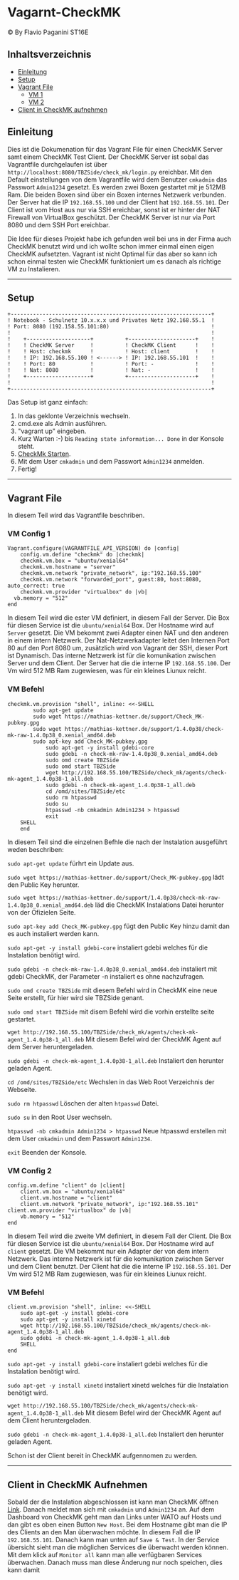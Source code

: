 # Vagarnt-CheckMK
© By Flavio Paganini ST16E
## Inhaltsverzeichnis
* [Einleitung](#Einleitung)<br>
* [Setup](#Setup)<br>
* [Vagrant File](#Vagrant-File)<br>
  * [VM 1](#vm-config-1)<br>
  * [VM 2](#vm-config-2)<br>
* [Client in CheckMK aufnehmen](#Client-in-CheckMK-Aufnehmen)<br>
## Einleitung
Dies ist die Dokumenation für das Vagrant File für einen CheckMK Server samt einem CheckMK Test Client. Der CheckMK Server ist sobal das Vagrantfile durchgelaufen ist über `http://localhost:8080/TBZSide/check_mk/login.py` ereichbar. Mit den Default einstellungen von dem Vagrantfile wird dem Benutzer `cmkadmin` das Passwort `Admin1234` gesetzt. Es werden zwei Boxen gestartet mit je 512MB Ram. Die beiden Boxen sind über ein Boxen internes Netzwerk verbunden. Der Server hat die IP `192.168.55.100` und der Client hat `192.168.55.101`. Der Client ist vom Host aus nur via SSH ereichbar, sonst ist er hinter der NAT Firewall von VirtualBox geschützt. Der CheckMK Server ist nur via Port 8080 und dem SSH Port ereichbar.

Die Idee für dieses Projekt habe ich gefunden weil bei uns in der Firma auch CheckMK benutzt wird und ich wollte schon immer einmal einen eigen CheckMK aufsetzten. Vagrant ist nicht Optimal für das aber so kann ich schon einmal testen wie CheckMK funktioniert um es danach als richtige VM zu Instalieren.
___
## Setup
    +---------------------------------------------------------------+
    ! Notebook - Schulnetz 10.x.x.x und Privates Netz 192.168.55.1  !                 
    ! Port: 8080 (192.158.55.101:80)                                !	
    !                                                               !	
    !    +--------------------+          +---------------------+    !
    !    ! CheckMK Server     !          ! CheckMK Client      !    ! 
    !    ! Host: checkmk      !          ! Host: client        !    !
    !    ! IP: 192.168.55.100 ! <------> ! IP: 192.168.55.101  !    !
    !    ! Port: 80           !          ! Port: -             !    !
    !    ! Nat: 8080          !          ! Nat: -              !    !
    !    +--------------------+          +---------------------+    !
    !                                                               !	
    +---------------------------------------------------------------+
Das Setup ist ganz einfach:
1. In das geklonte Verzeichnis wechseln.
2. cmd.exe als Admin ausführen.
3. "vagrant up" eingeben.
4. Kurz Warten :-) bis `Reading state information... Done` in der Konsole steht.
5. [CheckMk Starten](http://localhost:8080/TBZSide/check_mk/login.py).
6. Mit dem User `cmkadmin` und dem Passwort `Admin1234` anmelden.
7. Fertig!
___
## Vagrant File
In diesem Teil wird das Vagrantfile beschriben.
### VM Config 1
    Vagrant.configure(VAGRANTFILE_API_VERSION) do |config|
        config.vm.define "checkmk" do |checkmk|
        checkmk.vm.box = "ubuntu/xenial64"
        checkmk.vm.hostname = "server"
        checkmk.vm.network "private_network", ip:"192.168.55.100" 
        checkmk.vm.network "forwarded_port", guest:80, host:8080, auto_correct: true
        checkmk.vm.provider "virtualbox" do |vb|
	  vb.memory = "512"  
	end   
In diesem Teil wird die ester VM definiert, in diesem Fall der Server. Die Box für diesen Service ist die `ubuntu/xenial64` Box. Der Hostname wird auf `Server` gesetzt. Die VM bekommt zwei Adapter einen NAT und den anderen in einem intern Netzwerk. Der Nat-Netzwerkadapter leitet den Internen Port 80 auf den Port 8080 um, zusätzlich wird von Vagrant der SSH, dieser Port ist Dynamisch. Das interne Netzwerk ist für die komunikation zwischen Server und dem Client. Der Server hat die die interne IP `192.168.55.100`. Der Vm wird 512 MB Ram zugewiesen, was für ein kleines Liunux reicht.
### VM Befehl
    checkmk.vm.provision "shell", inline: <<-SHELL
		    sudo apt-get update
		    sudo wget https://mathias-kettner.de/support/Check_MK-pubkey.gpg
		    sudo wget https://mathias-kettner.de/support/1.4.0p38/check-mk-raw-1.4.0p38_0.xenial_amd64.deb
		    sudo apt-key add Check_MK-pubkey.gpg
                sudo apt-get -y install gdebi-core
                sudo gdebi -n check-mk-raw-1.4.0p38_0.xenial_amd64.deb
                sudo omd create TBZSide
                sudo omd start TBZSide
                wget http://192.168.55.100/TBZSide/check_mk/agents/check-mk-agent_1.4.0p38-1_all.deb
                sudo gdebi -n check-mk-agent_1.4.0p38-1_all.deb
                cd /omd/sites/TBZSide/etc
                sudo rm htpasswd
                sudo su
                htpasswd -nb cmkadmin Admin1234 > htpasswd
                exit
        SHELL
        end
In diesem Teil sind die einzelnen Befhle die nach der Instalation ausgeführt weden beschriben:

`sudo apt-get update` fürhrt ein Update aus.

`sudo wget https://mathias-kettner.de/support/Check_MK-pubkey.gpg` lädt den Public Key herunter.

`sudo wget https://mathias-kettner.de/support/1.4.0p38/check-mk-raw-1.4.0p38_0.xenial_amd64.deb` läd die CheckMK Instalations Datei herunter von der Ofizielen Seite.

`sudo apt-key add Check_MK-pubkey.gpg` fügt den Public Key hinzu damit dan es auch instaliert werden kann.

`sudo apt-get -y install gdebi-core` instaliert gdebi welches für die Instalation benötigt wird.

`sudo gdebi -n check-mk-raw-1.4.0p38_0.xenial_amd64.deb` instaliert mit gdebi CheckMK, der Parameter -n instaliert es ohne nachzufragen.

`sudo omd create TBZSide` mit diesem Befehl wird in CheckMK eine neue Seite erstellt, für hier wird sie TBZSide genant.

`sudo omd start TBZSide` mit disem Befehl wird die vorhin erstellte seite gestartet.

`wget http://192.168.55.100/TBZSide/check_mk/agents/check-mk-agent_1.4.0p38-1_all.deb` Mit diesem Befel wird der CheckMK Agent auf dem Server heruntergeladen.

`sudo gdebi -n check-mk-agent_1.4.0p38-1_all.deb` Instaliert den herunter geladen Agent.

`cd /omd/sites/TBZSide/etc` Wechslen in das Web Root Verzeichnis der Webseite.

`sudo rm htpasswd` Löschen der alten `htpasswd` Datei.

`sudo su` in den Root User wechseln.

`htpasswd -nb cmkadmin Admin1234 > htpasswd` Neue htpasswd erstellen mit dem User `cmkadmin` und dem Passwort `Admin1234`.

`exit` Beenden der Konsole.

### VM Config 2
    config.vm.define "client" do |client|
    	client.vm.box = "ubuntu/xenial64"
    	client.vm.hostname = "client"
    	client.vm.network "private_network", ip:"192.168.55.101" 
	client.vm.provider "virtualbox" do |vb|
		vb.memory = "512"  
	end    
In diesem Teil wird die zweite VM definiert, in diesem Fall der Client. Die Box für diesen Service ist die `ubuntu/xenial64` Box. Der Hostname wird auf `client` gesetzt. Die VM bekommt nur ein Adapter der von dem intern Netzwerk. Das interne Netzwerk ist für die komunikation zwischen Server und dem Client benutzt. Der Client hat die die interne IP `192.168.55.101`. Der Vm wird 512 MB Ram zugewiesen, was für ein kleines Liunux reicht.
### VM Befehl
	client.vm.provision "shell", inline: <<-SHELL
		sudo apt-get -y install gdebi-core
		sudo apt-get -y install xinetd
		wget http://192.168.55.100/TBZSide/check_mk/agents/check-mk-agent_1.4.0p38-1_all.deb
		sudo gdebi -n check-mk-agent_1.4.0p38-1_all.deb
		SHELL
	end

`sudo apt-get -y install gdebi-core` instaliert gdebi welches für die Instalation benötigt wird.

`sudo apt-get -y install xinetd` instaliert xinetd welches für die Instalation benötigt wird.

`wget http://192.168.55.100/TBZSide/check_mk/agents/check-mk-agent_1.4.0p38-1_all.deb` Mit diesem Befel wird der CheckMK Agent auf dem Client heruntergeladen.

`sudo gdebi -n check-mk-agent_1.4.0p38-1_all.deb` Instaliert den herunter geladen Agent.

Schon ist der Client bereit in CheckMK aufgennomen zu werden.

___
## Client in CheckMK Aufnehmen
Sobald der die Instalation abgeschlossen ist kann man CheckMK öffnen [Link](http://localhost:8080/TBZSide/check_mk/login.py). Danach meldet man sich mit `cmkadmin` und `Admin1234` an. Auf dem Dashboard von CheckMK geht man dan Links unter WATO auf Hosts und dan gibt es oben einen Button `New Host`. Bei dem Hostname gibt man die IP des Clients an den Man überwachen möchte. In diesem Fall die IP `192.168.55.101`. Danach kann man unten auf `Save & Test`. In der Service übersicht sieht man die möglichen Services die überwacht werden können. Mit dem klick auf `Monitor all` kann man alle verfügbaren Services überwachen. Danach muss man diese Änderung nur noch speichen, dies kann  damit

